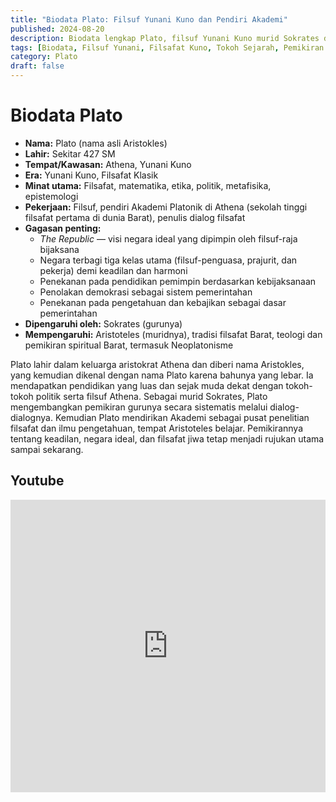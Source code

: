 ```yaml
---
title: "Biodata Plato: Filsuf Yunani Kuno dan Pendiri Akademi"
published: 2024-08-20
description: Biodata lengkap Plato, filsuf Yunani Kuno murid Sokrates dan guru Aristoteles, pendiri Akademi di Athena, serta pemikir besar yang meletakkan dasar bagi filsafat politik, etika, dan metafisika Barat.
tags: [Biodata, Filsuf Yunani, Filsafat Kuno, Tokoh Sejarah, Pemikiran Filsafat]
category: Plato
draft: false
---
```


# Biodata Plato

- **Nama:** Plato (nama asli Aristokles)
- **Lahir:** Sekitar 427 SM
- **Tempat/Kawasan:** Athena, Yunani Kuno
- **Era:** Yunani Kuno, Filsafat Klasik
- **Minat utama:** Filsafat, matematika, etika, politik, metafisika, epistemologi
- **Pekerjaan:** Filsuf, pendiri Akademi Platonik di Athena (sekolah tinggi filsafat pertama di dunia Barat), penulis dialog filsafat
- **Gagasan penting:**
	- *The Republic* — visi negara ideal yang dipimpin oleh filsuf-raja bijaksana
	- Negara terbagi tiga kelas utama (filsuf-penguasa, prajurit, dan pekerja) demi keadilan dan harmoni
	- Penekanan pada pendidikan pemimpin berdasarkan kebijaksanaan
	- Penolakan demokrasi sebagai sistem pemerintahan
	- Penekanan pada pengetahuan dan kebajikan sebagai dasar pemerintahan
- **Dipengaruhi oleh:** Sokrates (gurunya)
- **Mempengaruhi:** Aristoteles (muridnya), tradisi filsafat Barat, teologi dan pemikiran spiritual Barat, termasuk Neoplatonisme

Plato lahir dalam keluarga aristokrat Athena dan diberi nama Aristokles, yang kemudian dikenal dengan nama Plato karena bahunya yang lebar. Ia mendapatkan pendidikan yang luas dan sejak muda dekat dengan tokoh-tokoh politik serta filsuf Athena. Sebagai murid Sokrates, Plato mengembangkan pemikiran gurunya secara sistematis melalui dialog-dialognya. Kemudian Plato mendirikan Akademi sebagai pusat penelitian filsafat dan ilmu pengetahuan, tempat Aristoteles belajar. Pemikirannya tentang keadilan, negara ideal, dan filsafat jiwa tetap menjadi rujukan utama sampai sekarang.

## Youtube

<iframe width="100%" height="468" src="https://www.youtube.com/embed/bCP0b49FGXk?si=B4fBuMkp0H9_9fb-" title="YouTube video player" frameborder="0" allow="accelerometer; autoplay; clipboard-write; encrypted-media; gyroscope; picture-in-picture; web-share" referrerpolicy="strict-origin-when-cross-origin" allowfullscreen></iframe>